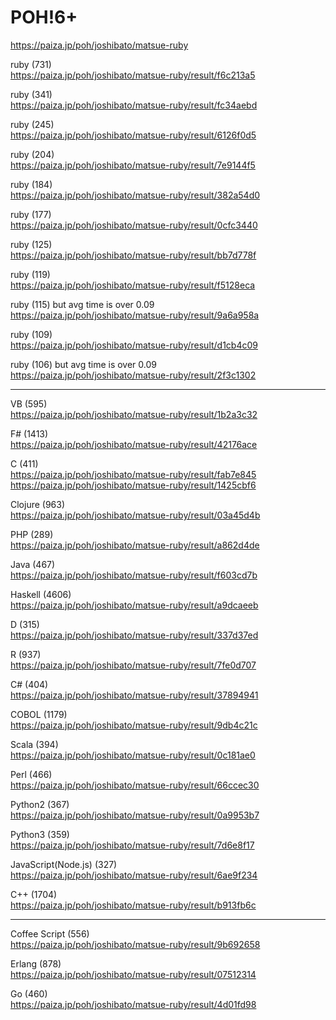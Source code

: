 POH!6+
===================
  
https://paiza.jp/poh/joshibato/matsue-ruby  
  
  
  
  
  

ruby (731)  
https://paiza.jp/poh/joshibato/matsue-ruby/result/f6c213a5  
  
ruby (341)  
https://paiza.jp/poh/joshibato/matsue-ruby/result/fc34aebd  
  
ruby (245)  
https://paiza.jp/poh/joshibato/matsue-ruby/result/6126f0d5  
  
ruby (204)  
https://paiza.jp/poh/joshibato/matsue-ruby/result/7e9144f5  
  
ruby (184)    
https://paiza.jp/poh/joshibato/matsue-ruby/result/382a54d0  
    
ruby (177)  
https://paiza.jp/poh/joshibato/matsue-ruby/result/0cfc3440  
  
ruby (125)  
https://paiza.jp/poh/joshibato/matsue-ruby/result/bb7d778f  
  
ruby (119)   
https://paiza.jp/poh/joshibato/matsue-ruby/result/f5128eca  
  
ruby (115) but avg time is over 0.09  
https://paiza.jp/poh/joshibato/matsue-ruby/result/9a6a958a  
  
ruby (109)    
https://paiza.jp/poh/joshibato/matsue-ruby/result/d1cb4c09  
  
ruby (106) but avg time is over 0.09  
https://paiza.jp/poh/joshibato/matsue-ruby/result/2f3c1302  
  
-------
  
VB (595)  
https://paiza.jp/poh/joshibato/matsue-ruby/result/1b2a3c32  
  
F# (1413)  
https://paiza.jp/poh/joshibato/matsue-ruby/result/42176ace  
  
C (411)  
https://paiza.jp/poh/joshibato/matsue-ruby/result/fab7e845    
https://paiza.jp/poh/joshibato/matsue-ruby/result/1425cbf6    
  
Clojure (963)  
https://paiza.jp/poh/joshibato/matsue-ruby/result/03a45d4b  
  
PHP (289)  
https://paiza.jp/poh/joshibato/matsue-ruby/result/a862d4de  
  
Java (467)  
https://paiza.jp/poh/joshibato/matsue-ruby/result/f603cd7b  
  
Haskell (4606)  
https://paiza.jp/poh/joshibato/matsue-ruby/result/a9dcaeeb  
  
D (315)  
https://paiza.jp/poh/joshibato/matsue-ruby/result/337d37ed  
  
R (937)  
https://paiza.jp/poh/joshibato/matsue-ruby/result/7fe0d707  
  
C# (404)  
https://paiza.jp/poh/joshibato/matsue-ruby/result/37894941  
  
COBOL (1179)  
https://paiza.jp/poh/joshibato/matsue-ruby/result/9db4c21c  
  
Scala (394)  
https://paiza.jp/poh/joshibato/matsue-ruby/result/0c181ae0  
  
Perl (466)  
https://paiza.jp/poh/joshibato/matsue-ruby/result/66ccec30  
  
Python2 (367)  
https://paiza.jp/poh/joshibato/matsue-ruby/result/0a9953b7    
  
Python3 (359)  
https://paiza.jp/poh/joshibato/matsue-ruby/result/7d6e8f17  
  
JavaScript(Node.js) (327)  
https://paiza.jp/poh/joshibato/matsue-ruby/result/6ae9f234  
  
C++ (1704)  
https://paiza.jp/poh/joshibato/matsue-ruby/result/b913fb6c  
  
------------
  
Coffee Script (556)  
https://paiza.jp/poh/joshibato/matsue-ruby/result/9b692658  
  
Erlang (878)  
https://paiza.jp/poh/joshibato/matsue-ruby/result/07512314  
  
Go (460)  
https://paiza.jp/poh/joshibato/matsue-ruby/result/4d01fd98  
  
